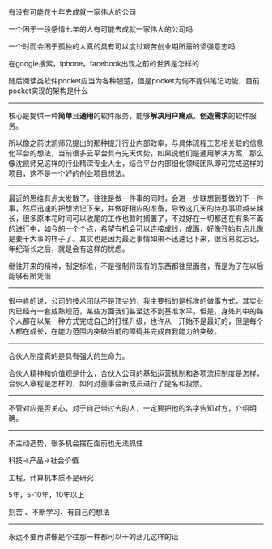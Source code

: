 有没有可能花十年去成就一家伟大的公司

一个困于一段感情七年的人有可能去成就一家伟大的公司吗

一个时而会困于孤独的人真的具有可以度过艰苦创业期所需的坚强意志吗



在google搜索，iphone，facebook出现之前的世界是怎样的



随后阅读类软件pocket应当为各种翘楚，但是pocket为何不提供笔记功能，目前pocket实现的架构是什么

***



核心是提供一种**简单**且**通用**的软件服务，能够**解决用户痛点**，**创造需求**的软件服务。

所以像之前沈凯师兄提出的那种提升行业内部效率，与具体流程工艺相关联的信息化平台的想法，当前很多云平台具有先天优势，如果说他们是通用解决方案，那么像沈凯师兄这样的行业精深专业人士，结合平台内部细化领域团队即可完成这样的项目，这不是一个好的创业项目想法。



***



最近的思维有点太发散了，往往是做一件事的同时，会进一步联想到要做的下一件事，然后迅速的把想法记下来，并做好相应的准备，导致这几天的待办事项越来越长，很多原本花时间可以收尾的工作也暂时搁置了，不过好在一切都还在有条不紊的进行中，如今的一个个点，希望有机会可以连接成线，成面，好像开始有点儿像是要干大事的样子了。其实也是因为最近事情如果不迅速记下来，很容易就忘记，年纪渐长之后，就是会有这样的忧虑。



继往开来的精神，制定标准，不是强制将现有的东西都往里面套，而是为了在以后能够有所凭借



***

很中肯的说，公司的技术团队不是顶尖的，我主要指的是标准的做事方式，其实业内已经有一套成熟规范，某些方面我们甚至达不到基准水平，但是，身处其中的每个人都在以某一种方式完成自己的打怪升级，也许从一开始不是最好的，但是每个人都在成长，在能力范围内突破当前的障碍并完成自我能力的突破。

***

合伙人制度真的是具有强大的生命力。

合伙人精神和价值观是什么，合伙人公司的基础运营机制和各项流程制度是怎样，合伙人章程是怎样的，如何对董事会新成员进行了提名和投票。



***

不管对应是否关心，对于自己带过去的人，一定要把他的名字告知对方，介绍明确。



***

不主动造势，很多机会摆在面前也无法抓住



科技->产品->社会价值



工程，计算机本质不是研究





5年，5-10年，10年以上

刻苦 、不断学习、有自己的想法



***

永远不要再讲像是个往那一杵都可以干的活儿这样的话